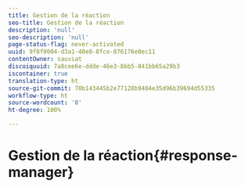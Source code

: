 ```yaml
---
title: Gestion de la réaction
seo-title: Gestion de la réaction
description: 'null'
seo-description: 'null'
page-status-flag: never-activated
uuid: 9f8f0004-d3a1-40e8-8fce-876176e0ec11
contentOwner: sauviat
discoiquuid: 7a8cee6e-ddde-46e3-8bb5-841bb65a29b3
iscontainer: true
translation-type: ht
source-git-commit: 70b143445b2e77128b9404e35d96b39694d55335
workflow-type: ht
source-wordcount: '8'
ht-degree: 100%

---
```



# Gestion de la réaction{#response-manager}

